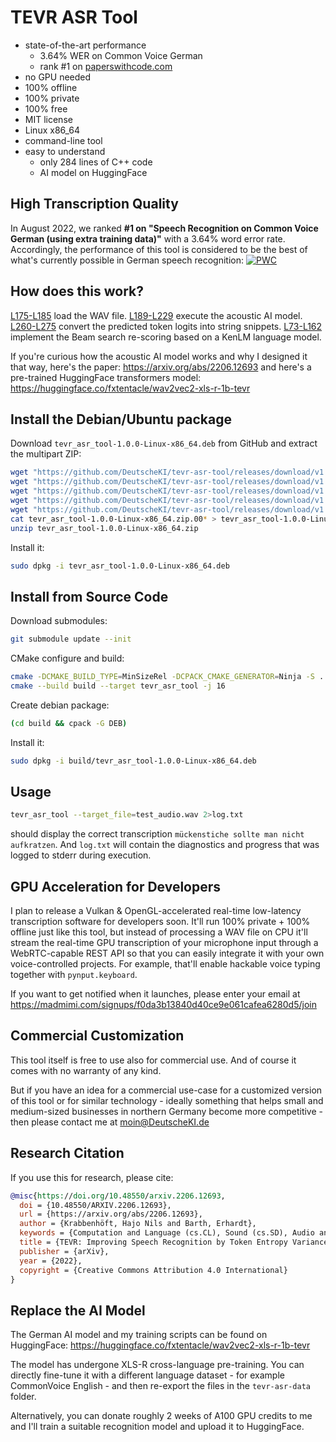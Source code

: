 # TEVR ASR Tool

* state-of-the-art performance 
  * 3.64% WER on Common Voice German
  * rank #1 on [paperswithcode.com](https://paperswithcode.com/sota/speech-recognition-on-common-voice-german)
* no GPU needed
* 100% offline
* 100% private
* 100% free
* MIT license
* Linux x86_64
* command-line tool
* easy to understand
  * only 284 lines of C++ code
  * AI model on HuggingFace

## High Transcription Quality

In August 2022, we ranked 
**#1 on "Speech Recognition on Common Voice German (using extra training data)"**
with a 3.64% word error rate.
Accordingly, the performance of this tool is considered to be
the best of what's currently possible
in German speech recognition:
[![PWC](https://img.shields.io/endpoint.svg?url=https://paperswithcode.com/badge/tevr-improving-speech-recognition-by-token/speech-recognition-on-common-voice-german)](https://paperswithcode.com/sota/speech-recognition-on-common-voice-german?p=tevr-improving-speech-recognition-by-token)

## How does this work?

[L175-L185](https://github.com/DeutscheKI/tevr-asr-tool/blob/v1.0.0/tevr_asr_tool.cc#L175-L185) 
load the WAV file.
[L189-L229](https://github.com/DeutscheKI/tevr-asr-tool/blob/v1.0.0/tevr_asr_tool.cc#L189-L229)
execute the acoustic AI model.
[L260-L275](https://github.com/DeutscheKI/tevr-asr-tool/blob/v1.0.0/tevr_asr_tool.cc#L260-L275)
convert the predicted token logits into string snippets.
[L73-L162](https://github.com/DeutscheKI/tevr-asr-tool/blob/v1.0.0/tevr_asr_tool.cc#L73-L162)
implement the Beam search re-scoring based on a KenLM language model. 

If you're curious how the acoustic AI model works 
and why I designed it that way, here's the paper:
https://arxiv.org/abs/2206.12693
and here's a pre-trained HuggingFace transformers model:
https://huggingface.co/fxtentacle/wav2vec2-xls-r-1b-tevr


## Install the Debian/Ubuntu package
Download `tevr_asr_tool-1.0.0-Linux-x86_64.deb` from GitHub
and extract the multipart ZIP:
```bash
wget "https://github.com/DeutscheKI/tevr-asr-tool/releases/download/v1.0.0/tevr_asr_tool-1.0.0-Linux-x86_64.zip.001"
wget "https://github.com/DeutscheKI/tevr-asr-tool/releases/download/v1.0.0/tevr_asr_tool-1.0.0-Linux-x86_64.zip.002"
wget "https://github.com/DeutscheKI/tevr-asr-tool/releases/download/v1.0.0/tevr_asr_tool-1.0.0-Linux-x86_64.zip.003"
wget "https://github.com/DeutscheKI/tevr-asr-tool/releases/download/v1.0.0/tevr_asr_tool-1.0.0-Linux-x86_64.zip.004"
wget "https://github.com/DeutscheKI/tevr-asr-tool/releases/download/v1.0.0/tevr_asr_tool-1.0.0-Linux-x86_64.zip.005"
cat tevr_asr_tool-1.0.0-Linux-x86_64.zip.00* > tevr_asr_tool-1.0.0-Linux-x86_64.zip
unzip tevr_asr_tool-1.0.0-Linux-x86_64.zip
```
Install it:
```bash
sudo dpkg -i tevr_asr_tool-1.0.0-Linux-x86_64.deb
```

## Install from Source Code
Download submodules:
```bash
git submodule update --init
```
CMake configure and build:
```bash
cmake -DCMAKE_BUILD_TYPE=MinSizeRel -DCPACK_CMAKE_GENERATOR=Ninja -S . -B build
cmake --build build --target tevr_asr_tool -j 16
```
Create debian package:
```bash
(cd build && cpack -G DEB)
```
Install it:
```bash
sudo dpkg -i build/tevr_asr_tool-1.0.0-Linux-x86_64.deb
```

## Usage

```bash
tevr_asr_tool --target_file=test_audio.wav 2>log.txt
```
should display the correct transcription
` mückenstiche sollte man nicht aufkratzen `.
And `log.txt` will contain the diagnostics and progress 
that was logged to stderr during execution.

## GPU Acceleration for Developers

I plan to release a Vulkan & OpenGL-accelerated 
real-time low-latency transcription 
software for developers soon.
It'll run 100% private + 100% offline 
just like this tool,
but instead of processing a WAV file on CPU
it'll stream the real-time GPU transcription 
of your microphone input
through a WebRTC-capable REST API
so that you can easily integrate it 
with your own voice-controlled projects.
For example, that'll enable 
hackable voice typing 
together with `pynput.keyboard`.

If you want to get notified when it launches,
please enter your email at
https://madmimi.com/signups/f0da3b13840d40ce9e061cafea6280d5/join

## Commercial Customization

This tool itself is free to use also for commercial use.
And of course it comes with no warranty of any kind.

But if you have an idea for a commercial use-case for 
a customized version of this tool or for similar 
technology - ideally something that helps 
small and medium-sized businesses in northern Germany
become more competitive - 
then please contact me at moin@DeutscheKI.de



## Research Citation

If you use this for research, please cite:
```bibtex
@misc{https://doi.org/10.48550/arxiv.2206.12693,
  doi = {10.48550/ARXIV.2206.12693},
  url = {https://arxiv.org/abs/2206.12693},
  author = {Krabbenhöft, Hajo Nils and Barth, Erhardt},  
  keywords = {Computation and Language (cs.CL), Sound (cs.SD), Audio and Speech Processing (eess.AS), FOS: Computer and information sciences, FOS: Computer and information sciences, FOS: Electrical engineering, electronic engineering, information engineering, FOS: Electrical engineering, electronic engineering, information engineering, F.2.1; I.2.6; I.2.7},  
  title = {TEVR: Improving Speech Recognition by Token Entropy Variance Reduction},  
  publisher = {arXiv},  
  year = {2022}, 
  copyright = {Creative Commons Attribution 4.0 International}
}
```

## Replace the AI Model

The German AI model and my training scripts can be found on HuggingFace:
https://huggingface.co/fxtentacle/wav2vec2-xls-r-1b-tevr

The model has undergone XLS-R cross-language pre-training.
You can directly fine-tune it with a different 
language dataset - for example CommonVoice English - 
and then re-export the files in the
`tevr-asr-data` folder.

Alternatively, you can donate roughly 2 weeks of 
A100 GPU credits to me 
and I'll train a suitable recognition model
and upload it to HuggingFace.

